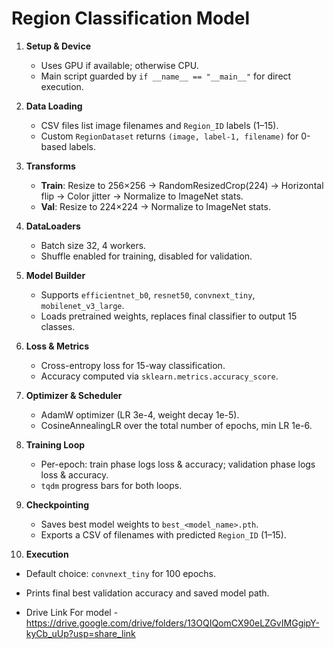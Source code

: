 # Region Classification Model

1. **Setup & Device**  
   - Uses GPU if available; otherwise CPU.  
   - Main script guarded by `if __name__ == "__main__"` for direct execution.

2. **Data Loading**  
   - CSV files list image filenames and `Region_ID` labels (1–15).  
   - Custom `RegionDataset` returns `(image, label-1, filename)` for 0-based labels.  

3. **Transforms**  
   - **Train**: Resize to 256×256 → RandomResizedCrop(224) → Horizontal flip → Color jitter → Normalize to ImageNet stats.  
   - **Val**: Resize to 224×224 → Normalize to ImageNet stats.  

4. **DataLoaders**  
   - Batch size 32, 4 workers.  
   - Shuffle enabled for training, disabled for validation.  

5. **Model Builder**  
   - Supports `efficientnet_b0`, `resnet50`, `convnext_tiny`, `mobilenet_v3_large`.  
   - Loads pretrained weights, replaces final classifier to output 15 classes.  

6. **Loss & Metrics**  
   - Cross-entropy loss for 15-way classification.  
   - Accuracy computed via `sklearn.metrics.accuracy_score`.  

7. **Optimizer & Scheduler**  
   - AdamW optimizer (LR 3e-4, weight decay 1e-5).  
   - CosineAnnealingLR over the total number of epochs, min LR 1e-6.  

8. **Training Loop**  
   - Per-epoch: train phase logs loss & accuracy; validation phase logs loss & accuracy.  
   - `tqdm` progress bars for both loops.  

9. **Checkpointing**  
   - Saves best model weights to `best_<model_name>.pth`.  
   - Exports a CSV of filenames with predicted `Region_ID` (1–15).  

10. **Execution**  
   - Default choice: `convnext_tiny` for 100 epochs.  
   - Prints final best validation accuracy and saved model path.  


- Drive Link For model - https://drive.google.com/drive/folders/13OQIQomCX90eLZGvIMGgipY-kyCb_uUp?usp=share_link

